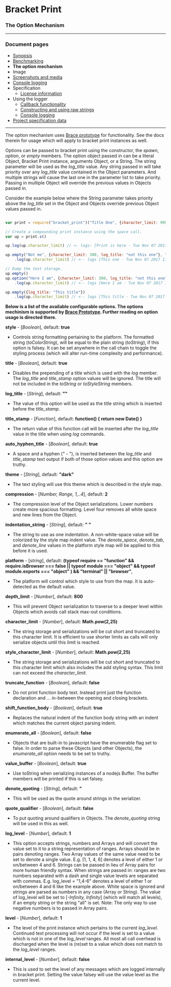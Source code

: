 # Bracket Print
### The Option Mechanism

---
### Document pages
* [Synopsis](https://github.com/restarian/bracket_print/blob/master/docs/README.md)
* [Benchmarking](https://github.com/restarian/bracket_print/blob/master/docs/benchmarks.md)
* **The option mechanism**
* Image
* [Screenshots and media](https://github.com/restarian/bracket_print/blob/master/docs/screenshot.md)
* [Console logging](https://github.com/restarian/bracket_print/blob/master/docs/style_map.md)
* Specification
  * [License information](https://github.com/restarian/bracket_print/blob/master/docs/specification/license.md)
* Using the logger
  * [Callback functionality](https://github.com/restarian/bracket_print/blob/master/docs/using_the_logger/as_callback.md)
  * [Constructing and using raw strings](https://github.com/restarian/bracket_print/blob/master/docs/using_the_logger/as_string.md)
  * [Console logging](https://github.com/restarian/bracket_print/blob/master/docs/using_the_logger/as_logger.md)
* [Project specification data](https://github.com/restarian/bracket_print/blob/master/docs/specification/specification.md)

---

The option mechanism uses [Brace prototype](httpsL//npmjs.org/packages/brace_prototype) for functionality. See the docs therein for usage which will apply to bracket print instances as well.

Options can be passed to bracket print using the constructor, the *spawn*, *option*, or *empty* members. The option object passed in can be a literal Object, Bracket Print instance, arguments Object, or a String. The string parameter will be used as the *log_title* value. Any string passed in will take priority over any *log_title* value contained in the Object parameters. And multiple strings will cause the last one in the parameter list to take priority. Passing in multiple Object will override the previous values in Objects passed in.

Consider the example below where the String parameter takes priority above the *log_title* set in the Object and Objects override previous Object values passed in.

```javascript

var print = require("bracket_print")("Title One", {character_limit: 999})

// Create a compounding print instance using the space call.
var up = print.s()

up.log(up.character_limit) // <- logs: [Print is here - Tue Nov 07 2017 17:26:36 GMT-0500 (STD)] 999 

up.empty("Not me", {character_limit: 300, log_title: "not this one"}, "This one")
	.log(up.character_limit) // <-- logs [This one - Tue Nov 07 2017 17:26:36 GMT-0500 (STD)] 300 

// Dump the text storage.
up.empty()
up.option("Here I am", {character_limit: 300, log_title: "not this one"}, print)
	.log(up.character_limit) // <-- logs [Here I am - Tue Nov 07 2017 17:26:36 GMT-0500 (STD)] 999

up.empty({log_title: "This title"})
	.log(up.character_limit) // <-- logs [This title - Tue Nov 07 2017 17:26:36 GMT-0500 (STD)] 999

```

**Below is a list of the available configurable options. The options mechinism is supported by [Brace Prototype](https://npmjs.org/package/brace_prototype). Further reading on option usage is directed there.**

**style** - [*Boolean*], default: **true**

* Controls string formatting pertaining to the platform. The formatted string (*toColorString*), will be equal to the plain string (*toString*), if this option is falsey. It can be set anywhere in the call chain to toggle the styling process (which will alter run-time complexity and performance).

**title** - [*Boolean*], default: **true**

* Disables the prepending of a title which is used with the *log* member. The *log_title* and *title_stamp* option values will be ignored. The title will not be included in the *toString* or *toStyleString* members.

**log_title** - [*String*], default: **""**

* The value of this option will be used as the title string which is inserted before the *title_stamp*.

**title_stamp** - [*Function*], default: **function() { return new Date() }**

* The return value of this function call will be inserted after the *log_title* value in the title when using *log* commands.

**auto_hyphen_title** - [*Boolean*], default: **true**

* A space and a hyphen (" - "), is inserted between the *log_title* and *title_stamp* text output if both of those option values and this option are truthy.

**theme** - [*String*], default: **"dark"**

* The text styling will use this theme which is described in the style map.

**compression** - [*Number, Range, 1,..4*], default: **2**

* The compression level of the Object serializations. Lower numbers create more spacious formatting. Level four removes all white space and new lines from the Object. 

**indentation_string** - [*String*], default: **"    "**

* The string to use as one indentation. A non-white-space value will be colorized by the style map indent value. The *denote_space*, *denote_tab*, and *denote_line* values in the platform style map will be applied to this before it is used.

**platform** - [*string*], default: **(typeof require == "function" && require.isBrowser === false || typeof module === "object" && typeof module.exports === "object" ) && "terminal" || "browser"**,

* The platform will control which style to use from the map. It is auto-detected as the default value.

**depth_limit** - [*Number*], default: **800**

* This will prevent Object serialization to traverse to a deeper level within Objects which avoids call stack max-out conditions.

**character_limit** - [*Number*], default: **Math.pow(2,25)**

* The string storage and serializations will be cut short and truncated to this character limit. It is efficient to use shorter limits as calls will only serialize objects until this limit is reached.

**style_character_limit** - [*Number*], default: **Math.pow(2,25)**

* The string storage and serializations will be cut short and truncated to this character limit which also includes the add styling syntax. This limit can not exceed the *character_limit*. 

**truncate_function** - [*Boolean*], default: **false**

* Do not print function body text. Instead print just the function declaration and ... in-between the opening and closing brackets.

**shift_function_body** - [*Boolean*], default: **true**

* Replaces the natural indent of the function body string with an indent which matches the current object parsing indent.

**enumerate_all** - [*Boolean*], default: **false**

* Objects that are built-in to javascript have the enumerable flag set to false. In order to parse these Objects (and other Objects), the *enumerate_all* option needs to be set to truthy.

**value_buffer** - [*Boolean*], default: **true**

* Use toString when serializing instances of a nodejs Buffer. The buffer members will be printed if this is set falsey.

**denote_quoting** - [*String*], default: **"**

* This will be used as the quote around strings in the serializer.

**quote_qualifier** - [*Boolean*], default: **false**

* To put quoting around qualifiers in Objects. The *denote_quoting* string will be used in this as well.

**log_level** - [*Number*], default: **1**

* This option accepts strings, numbers and Arrays and will convert the value set to it to a string representation of ranges. Arrays should be in pairs denoting ranges. Two Array values of the same value need to be set to denote a single value. E.g. [1, 1, 4, 6] denotes a level of either 1 or on/between 4 and 6. Strings can be passed in lieu of Array pairs for more human friendly syntax. When strings are passed in: ranges are two numbers separated with a dash and single value levels are separated with commas. E.g. log_level = "1,4-6" denotes a level of either 1 or on/between 4 and 6 like the example above. White space is ignored and strings are parsed as numbers in any case (Array or String). The value of log_level will be set to [*-Infinity, Infinity*] (which will match all levels),  if an empty string or the string "all" is set. Note: The only way to use negative numbers is to passed in Array pairs.

**level** - [*Number*], default: **1** 

* The level of the print instance which pertains to the current *log_level*. Continued text processing will not occur if the level is set to a value which is not in one of the *log_level* ranges. All most all call overhead is discharged when the level is (re)set to a value which does not match to the *log_level* ranges.

**internal_level** - [*Number*], default: **false**

* This is used to set the level of any messages which are logged internally in bracket print. Setting the value falsey will use the value level as the current level.


